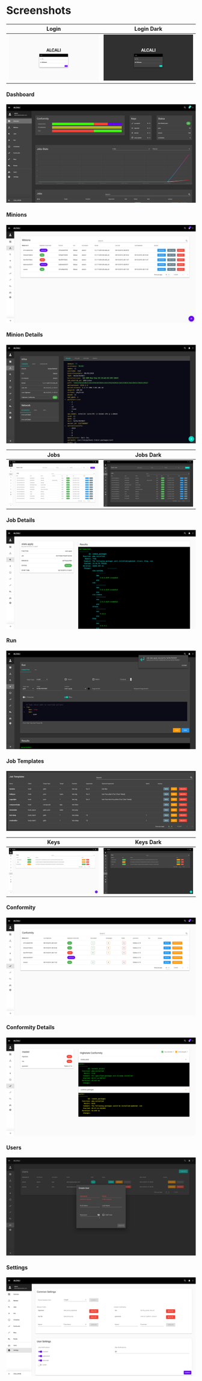 # Screenshots

Login              | Login Dark 
:-------------------------:|:-------------------------:
![](images/screenshots/login.png)  |  ![](images/screenshots/login-dark.png)

#### Dashboard
![](images/screenshots/dashboard-dark.png)

#### Minions
![](images/screenshots/minions.png)

#### Minion Details
![](images/screenshots/minion-detail-dark.png)

Jobs              | Jobs Dark 
:-------------------------:|:-------------------------:
![](images/screenshots/jobs.png)  |  ![](images/screenshots/jobs-dark.png)

#### Job Details
![](images/screenshots/job-detail.png)

#### Run 
![](images/screenshots/run.png)

#### Job Templates 
![](images/job_templates.png)

Keys              | Keys Dark 
:-------------------------:|:-------------------------:
![](images/screenshots/keys.png)  |  ![](images/screenshots/keys-dark.png)

#### Conformity
![](images/conformity_view.png)

#### Conformity Details
![](images/conformity_details.png)

#### Users
![](images/screenshots/users.png)

#### Settings
![](images/settings.png)

